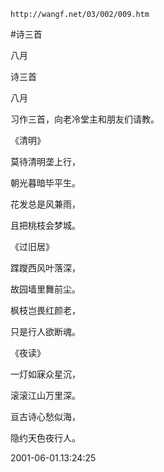 `http://wangf.net/03/002/009.htm`

#诗三首

八月

诗三首 

八月

 习作三首，向老冷堂主和朋友们请教。 


《清明》 

莫待清明垄上行， 

朝光暮暗毕平生。 

花发总是风兼雨， 

且把桃枝会梦城。 


《过旧居》 

蹀躞西风叶落深， 

故园墙里舞前尘。 

枫枝岂畏红颜老， 

只是行人欲断魂。 


《夜读》 

一灯如寐众星沉， 

滚滚江山万里深。 

亘古诗心愁似海， 

隐约天色夜行人。 


2001-06-01.13:24:25